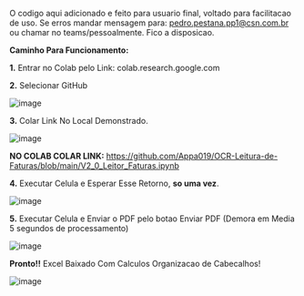 O codigo aqui adicionado e feito para usuario final, voltado para facilitacao de uso. Se erros mandar mensagem para: pedro.pestana.pp1@csn.com.br  
ou chamar no teams/pessoalmente. Fico a disposicao.

**Caminho Para Funcionamento:**


**1.** Entrar no Colab pelo Link: colab.research.google.com

**2.** Selecionar GitHub

![image](https://github.com/user-attachments/assets/edf55d0f-4f58-4136-a0fd-69029b10a4d6) 

**3.** Colar Link No Local Demonstrado.

![image](https://github.com/user-attachments/assets/f54c5cc6-ec5f-4f09-ae6d-a9a045b8d045) 


**NO COLAB COLAR LINK:**
https://github.com/Appa019/OCR-Leitura-de-Faturas/blob/main/V2_0_Leitor_Faturas.ipynb


**4.** Executar Celula e Esperar Esse Retorno, **so uma vez**.

![image](https://github.com/user-attachments/assets/1470ef7a-da3d-4be1-88bc-d68e84df80a8)


**5.** Executar Celula e Enviar o PDF pelo botao Enviar PDF (Demora em Media 5 segundos de processamento)


![image](https://github.com/user-attachments/assets/7d50ae8b-9c6c-4a08-a921-beba84584365)


**Pronto!!** Excel Baixado Com Calculos Organizacao de Cabecalhos!

![image](https://github.com/user-attachments/assets/8b76cb2a-8d00-41fc-956c-3b114d43feea)
